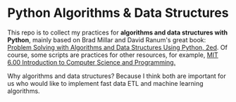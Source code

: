 # Python Algorithms & Data Structures

This repo is to collect my practices for **algorithms and data structures with Python**, mainly based on Brad Millar and David Ranum's great book: [Problem Solving with Algorithms and Data Structures Using Python, 2ed](http://interactivepython.org/runestone/static/pythonds/index.html). Of course, some scripts are practices for other resources, for example, [MIT 6.00 Introduction to Computer Science and Programming.](http://ocw.mit.edu/6-00F08) 

Why algorithms and data structures? Because I think both are important for us who would like to implement fast data ETL and machine learning algorithms.
